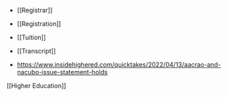 - [[Registrar]]
- [[Registration]]
- [[Tuition]]
- [[Transcript]]

- https://www.insidehighered.com/quicktakes/2022/04/13/aacrao-and-nacubo-issue-statement-holds

[[Higher Education]]
